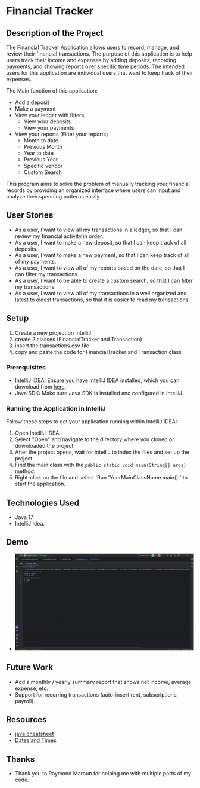 # Financial Tracker

## Description of the Project

The Financial Tracker Application allows users to record, manage, and review their financial transactions.
The purpose of this application is to help users track their income and expenses by adding deposits, recording payments, and showing reports over specific time periods.
The intended users for this application are individual users that want to keep track of their expenses.

The Main function of this application:

- Add a deposit
- Make a payment
- View your ledger with filters 
  - View your deposits 
  - View your payments
- View your reports (Filter your reports)
  - Month to date
  - Previous Month
  - Year to date
  - Previous Year
  - Specific vendor
  - Custom Search

This program aims to solve the problem of manually tracking your financial records by providing an organized interface where users can input and analyze their spending patterns easily.

## User Stories


- As a user, I want to view all my transactions in a ledger, so that I can review my financial activity in order.
- As a user, I want to make a new deposit, so that I can keep track of all deposits.
- As a user, I want to make a new payment, so that I can keep track of all of my payments.
- As a user, I want to view all of my reports based on the date, so that I can filter my transactions.
- As a user, I want to be able to create a custom search, so that I can filter my transactions.
- As a user, I want to view all of my transactions in a well organized and latest to oldest transactions, so that it is easier to read my transactions.

## Setup

1. Create a new project on intelliJ
2. create 2 classes (FinancialTracker and Transaction)
3. insert the transactions.csv file
4. copy and paste the code for FinancialTracker and Transaction class

### Prerequisites

- IntelliJ IDEA: Ensure you have IntelliJ IDEA installed, which you can download from [here](https://www.jetbrains.com/idea/download/).
- Java SDK: Make sure Java SDK is installed and configured in IntelliJ.

### Running the Application in IntelliJ

Follow these steps to get your application running within IntelliJ IDEA:

1. Open IntelliJ IDEA.
2. Select "Open" and navigate to the directory where you cloned or downloaded the project.
3. After the project opens, wait for IntelliJ to index the files and set up the project.
4. Find the main class with the `public static void main(String[] args)` method.
5. Right-click on the file and select 'Run 'YourMainClassName.main()'' to start the application.

## Technologies Used

- Java 17
- IntelliJ Idea.

## Demo


- ![Demo of Financial Tracker](demo.gif)

## Future Work

- Add a monthly / yearly summary report that shows net income, average expense, etc.
- Support for recurring transactions (auto-insert rent, subscriptions, payroll).

## Resources


- [java cheatsheet](https://quickref.me/java)
- [Dates and Times](https://docs.oracle.com/javase/8/docs/api/java/time/LocalDate.html)


## Thanks


- Thank you to Raymond Maroun for helping me with multiple parts of my code.
